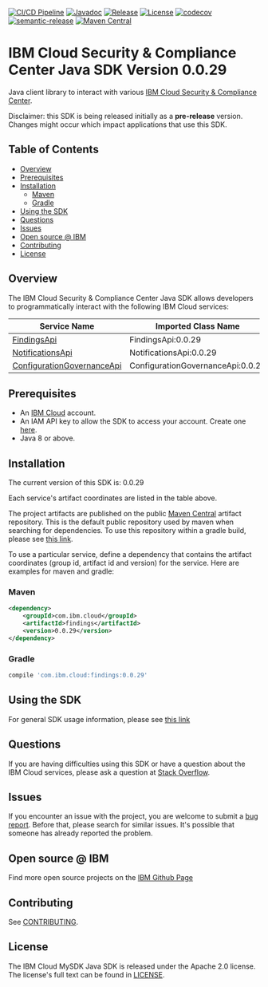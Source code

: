 [![CI/CD Pipeline](https://github.com/IBM/scc-java-sdk/actions/workflows/main.yaml/badge.svg)](https://github.com/IBM/scc-java-sdk/actions/workflows/main.yaml)
[![Javadoc](https://img.shields.io/static/v1?label=javadoc&message=latest&color=blue)](http://IBM.github.io/scc-java-sdk)
[![Release](https://img.shields.io/github/v/release/IBM/scc-java-sdk)](https://img.shields.io/github/v/release/IBM/scc-java-sdk)
[![License](https://img.shields.io/badge/License-Apache%202.0-blue.svg)](https://opensource.org/licenses/Apache-2.0)
[![codecov](https://codecov.io/gh/IBM/scc-java-sdk/branch/main/graph/badge.svg?token=9E3PB14AKI)](https://codecov.io/gh/IBM/scc-java-sdk)
[![semantic-release](https://img.shields.io/badge/%20%20%F0%9F%93%A6%F0%9F%9A%80-semantic--release-e10079.svg)](https://github.com/semantic-release/semantic-release)
[![Maven Central](https://img.shields.io/maven-central/v/com.ibm.cloud/scc)](https://maven-badges.herokuapp.com/maven-central/com.ibm.cloud/scc)

# IBM Cloud Security & Compliance Center Java SDK Version 0.0.29
Java client library to interact with various [IBM Cloud Security & Compliance Center](https://cloud.ibm.com/docs?tab=api-docs&category=platform_services%2Csecurity).

Disclaimer: this SDK is being released initially as a **pre-release** version.
Changes might occur which impact applications that use this SDK.

## Table of Contents

<!--
  The TOC below is generated using the `markdown-toc` node package.

      https://github.com/jonschlinkert/markdown-toc

  You should regenerate the TOC after making changes to this file.

      npx markdown-toc --maxdepth 4 -i README.md
  -->

<!-- toc -->

- [Overview](#overview)
- [Prerequisites](#prerequisites)
- [Installation](#installation)
  * [Maven](#maven)
  * [Gradle](#gradle)
- [Using the SDK](#using-the-sdk)
- [Questions](#questions)
- [Issues](#issues)
- [Open source @ IBM](#open-source--ibm)
- [Contributing](#contributing)
- [License](#license)

<!-- tocstop -->

## Overview

The IBM Cloud Security & Compliance Center Java SDK allows developers to programmatically interact with the following IBM Cloud services:

Service Name | Imported Class Name
--- | ---
[FindingsApi](https://cloud.ibm.com/apidocs/security-advisor/findings) | FindingsApi:0.0.29
[NotificationsApi](https://cloud.ibm.com/apidocs/security-advisor/notifications) | NotificationsApi:0.0.29
[ConfigurationGovernanceApi](https://cloud.ibm.com/apidocs/security-compliance/config) | ConfigurationGovernanceApi:0.0.29

## Prerequisites

[ibm-cloud-onboarding]: https://cloud.ibm.com/registration

* An [IBM Cloud][ibm-cloud-onboarding] account.
* An IAM API key to allow the SDK to access your account. Create one [here](https://cloud.ibm.com/iam/apikeys).
* Java 8 or above.

## Installation
The current version of this SDK is: 0.0.29

Each service's artifact coordinates are listed in the table above.

The project artifacts are published on the public [Maven Central](https://repo1.maven.org/maven2/)
artifact repository.  This is the default public repository used by maven when searching for dependencies.
To use this repository within a gradle build, please see
[this link](https://docs.gradle.org/current/userguide/declaring_repositories.html).

To use a particular service, define a dependency that contains the
artifact coordinates (group id, artifact id and version) for the service.
Here are examples for maven and gradle:

### Maven

```xml
<dependency>
    <groupId>com.ibm.cloud</groupId>
    <artifactId>findings</artifactId>
    <version>0.0.29</version>
</dependency>
```

### Gradle
```gradle
compile 'com.ibm.cloud:findings:0.0.29'
```

## Using the SDK
For general SDK usage information, please see [this link](https://github.com/IBM/ibm-cloud-sdk-common/blob/main/README.md)

## Questions

If you are having difficulties using this SDK or have a question about the IBM Cloud services,
please ask a question at
[Stack Overflow](http://stackoverflow.com/questions/ask?tags=ibm-cloud).

## Issues
If you encounter an issue with the project, you are welcome to submit a
[bug report](https://github.com/IBM/scc-java-sdk/issues).
Before that, please search for similar issues. It's possible that someone has already reported the problem.

## Open source @ IBM
Find more open source projects on the [IBM Github Page](http://ibm.github.io/)

## Contributing
See [CONTRIBUTING](CONTRIBUTING.md).

## License

The IBM Cloud MySDK Java SDK is released under the Apache 2.0 license.
The license's full text can be found in [LICENSE](LICENSE).
